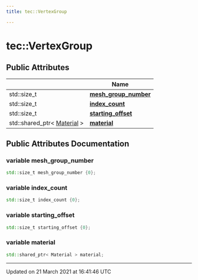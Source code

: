 ```yaml
---
title: tec::VertexGroup

---
```


# tec::VertexGroup



## Public Attributes

|                | Name           |
| -------------- | -------------- |
| std::size_t | **[mesh_group_number](/engine/Classes/structtec_1_1_vertex_group/#variable-mesh_group_number)**  |
| std::size_t | **[index_count](/engine/Classes/structtec_1_1_vertex_group/#variable-index_count)**  |
| std::size_t | **[starting_offset](/engine/Classes/structtec_1_1_vertex_group/#variable-starting_offset)**  |
| std::shared_ptr< [Material](/engine/Classes/classtec_1_1_material/) > | **[material](/engine/Classes/structtec_1_1_vertex_group/#variable-material)**  |

## Public Attributes Documentation

### variable mesh_group_number

```cpp
std::size_t mesh_group_number {0};
```


### variable index_count

```cpp
std::size_t index_count {0};
```


### variable starting_offset

```cpp
std::size_t starting_offset {0};
```


### variable material

```cpp
std::shared_ptr< Material > material;
```


-------------------------------

Updated on 21 March 2021 at 16:41:46 UTC